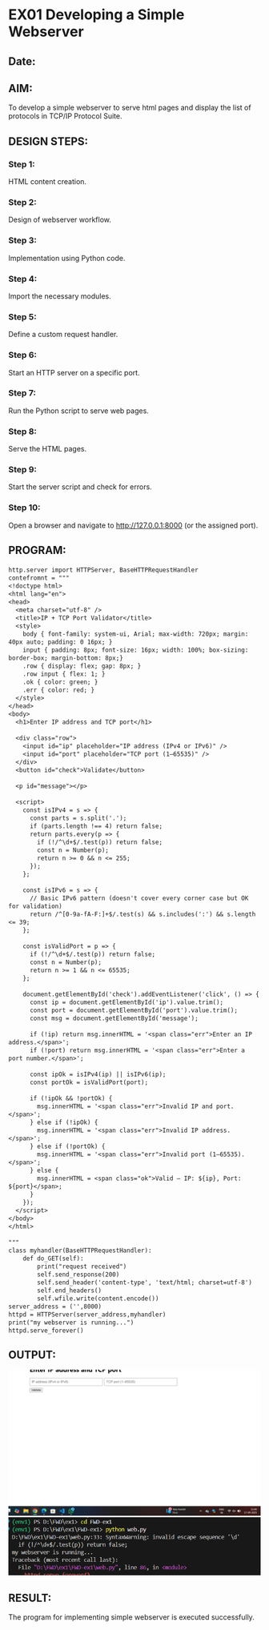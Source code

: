 # EX01 Developing a Simple Webserver
## Date:

## AIM:
To develop a simple webserver to serve html pages and display the list of protocols in TCP/IP Protocol Suite.

## DESIGN STEPS:
### Step 1: 
HTML content creation.

### Step 2:
Design of webserver workflow.

### Step 3:
Implementation using Python code.

### Step 4:
Import the necessary modules.

### Step 5:
Define a custom request handler.

### Step 6:
Start an HTTP server on a specific port.

### Step 7:
Run the Python script to serve web pages.

### Step 8:
Serve the HTML pages.

### Step 9:
Start the server script and check for errors.

### Step 10:
Open a browser and navigate to http://127.0.0.1:8000 (or the assigned port).

## PROGRAM:
~~~
http.server import HTTPServer, BaseHTTPRequestHandler
contefromnt = """
<!doctype html>
<html lang="en">
<head>
  <meta charset="utf-8" />
  <title>IP + TCP Port Validator</title>
  <style>
    body { font-family: system-ui, Arial; max-width: 720px; margin: 40px auto; padding: 0 16px; }
    input { padding: 8px; font-size: 16px; width: 100%; box-sizing: border-box; margin-bottom: 8px;}
    .row { display: flex; gap: 8px; }
    .row input { flex: 1; }
    .ok { color: green; }
    .err { color: red; }
  </style>
</head>
<body>
  <h1>Enter IP address and TCP port</h1>

  <div class="row">
    <input id="ip" placeholder="IP address (IPv4 or IPv6)" />
    <input id="port" placeholder="TCP port (1–65535)" />
  </div>
  <button id="check">Validate</button>

  <p id="message"></p>

  <script>
    const isIPv4 = s => {
      const parts = s.split('.');
      if (parts.length !== 4) return false;
      return parts.every(p => {
        if (!/^\d+$/.test(p)) return false;
        const n = Number(p);
        return n >= 0 && n <= 255;
      });
    };

    const isIPv6 = s => {
      // Basic IPv6 pattern (doesn't cover every corner case but OK for validation)
      return /^[0-9a-fA-F:]+$/.test(s) && s.includes(':') && s.length <= 39;
    };

    const isValidPort = p => {
      if (!/^\d+$/.test(p)) return false;
      const n = Number(p);
      return n >= 1 && n <= 65535;
    };

    document.getElementById('check').addEventListener('click', () => {
      const ip = document.getElementById('ip').value.trim();
      const port = document.getElementById('port').value.trim();
      const msg = document.getElementById('message');

      if (!ip) return msg.innerHTML = '<span class="err">Enter an IP address.</span>';
      if (!port) return msg.innerHTML = '<span class="err">Enter a port number.</span>';

      const ipOk = isIPv4(ip) || isIPv6(ip);
      const portOk = isValidPort(port);

      if (!ipOk && !portOk) {
        msg.innerHTML = '<span class="err">Invalid IP and port.</span>';
      } else if (!ipOk) {
        msg.innerHTML = '<span class="err">Invalid IP address.</span>';
      } else if (!portOk) {
        msg.innerHTML = '<span class="err">Invalid port (1–65535).</span>';
      } else {
        msg.innerHTML = <span class="ok">Valid — IP: ${ip}, Port: ${port}</span>;
      }
    });
  </script>
</body>
</html>

"""
class myhandler(BaseHTTPRequestHandler):
    def do_GET(self):
        print("request received")
        self.send_response(200)
        self.send_header('content-type', 'text/html; charset=utf-8')
        self.end_headers()
        self.wfile.write(content.encode())
server_address = ('',8000)
httpd = HTTPServer(server_address,myhandler)
print("my webserver is running...")
httpd.serve_forever()
~~~

## OUTPUT:
![alt text](<Screenshot 2025-09-17 114059.png>) 
![alt text](<Screenshot 2025-09-17 153019.png>)

## RESULT:
The program for implementing simple webserver is executed successfully.

